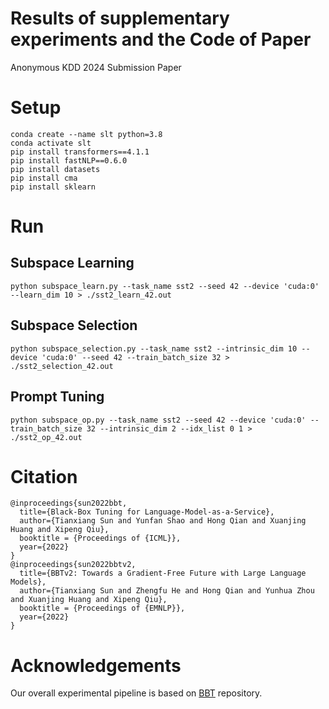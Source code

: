# Results of supplementary experiments and the Code of Paper
Anonymous KDD 2024 Submission Paper

# Setup
```
conda create --name slt python=3.8
conda activate slt
pip install transformers==4.1.1
pip install fastNLP==0.6.0
pip install datasets
pip install cma
pip install sklearn
```
# Run
## Subspace Learning
```
python subspace_learn.py --task_name sst2 --seed 42 --device 'cuda:0' --learn_dim 10 > ./sst2_learn_42.out
```
## Subspace Selection
```
python subspace_selection.py --task_name sst2 --intrinsic_dim 10 --device 'cuda:0' --seed 42 --train_batch_size 32 > ./sst2_selection_42.out

```
## Prompt Tuning
```
python subspace_op.py --task_name sst2 --seed 42 --device 'cuda:0' --train_batch_size 32 --intrinsic_dim 2 --idx_list 0 1 > ./sst2_op_42.out
```
# Citation
```
@inproceedings{sun2022bbt,
  title={Black-Box Tuning for Language-Model-as-a-Service}, 
  author={Tianxiang Sun and Yunfan Shao and Hong Qian and Xuanjing Huang and Xipeng Qiu},
  booktitle = {Proceedings of {ICML}},
  year={2022}
}
@inproceedings{sun2022bbtv2,
  title={BBTv2: Towards a Gradient-Free Future with Large Language Models},
  author={Tianxiang Sun and Zhengfu He and Hong Qian and Yunhua Zhou and Xuanjing Huang and Xipeng Qiu},
  booktitle = {Proceedings of {EMNLP}},
  year={2022}
}
```
# Acknowledgements 
Our overall experimental pipeline is based on [BBT](https://github.com/txsun1997/Black-Box-Tuning) repository.
